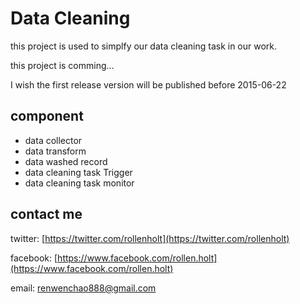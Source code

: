 Data Cleaning
=============


this project is used to simplfy our data cleaning task in our work.

this project is comming...

I wish the first release version will be published before 2015-06-22

## component

- data collector
- data transform
- data washed record
- data cleaning task Trigger
- data cleaning task monitor

## contact me

twitter: [https://twitter.com/rollenholt](https://twitter.com/rollenholt)

facebook: [https://www.facebook.com/rollen.holt](https://www.facebook.com/rollen.holt)

email: renwenchao888@gmail.com